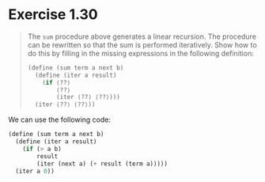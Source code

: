 # Exercise 1.30

> The `sum` procedure above generates a linear recursion.
> The procedure can be rewritten so that the sum is performed iteratively.
> Show how to do this by filling in the missing expressions in the following definition:
> ```scheme
> (define (sum term a next b)
>   (define (iter a result)
>     (if ⟨??⟩
>         ⟨??⟩
>         (iter ⟨??⟩ ⟨??⟩)))
>   (iter ⟨??⟩ ⟨??⟩))
> ```



We can use the following code:
```scheme
(define (sum term a next b)
  (define (iter a result)
    (if (> a b)
        result
        (iter (next a) (+ result (term a)))))
  (iter a 0))
```
